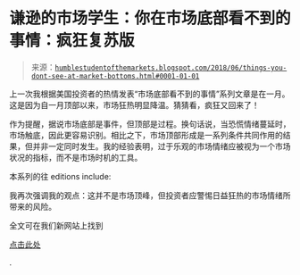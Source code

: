 <!--yml

分类：未分类

date: 2024-05-18 02:40:40

-->

# 谦逊的市场学生：你在市场底部看不到的事情：疯狂复苏版

> 来源：[`humblestudentofthemarkets.blogspot.com/2018/06/things-you-dont-see-at-market-bottoms.html#0001-01-01`](https://humblestudentofthemarkets.blogspot.com/2018/06/things-you-dont-see-at-market-bottoms.html#0001-01-01)

上一次我根据美国投资者的热情发表“市场底部看不到的事情”系列文章是在一月。这是因为自一月顶部以来，市场狂热明显降温。猜猜看，疯狂又回来了！

作为提醒，据说市场底部是事件，但顶部是过程。换句话说，当恐慌情绪蔓延时，市场触底，因此更容易识别。相比之下，市场顶部形成是一系列条件共同作用的结果，但并非一定同时发生。我的经验表明，过于乐观的市场情绪应被视为一个市场状况的指标，而不是市场时机的工具。

本系列的往 editions include:

我再次强调我的观点：这并不是市场顶峰，但投资者应警惕日益狂热的市场情绪所带来的风险。

全文可在我们新网站上找到

[点击此处](https://humblestudentofthemarkets.com/2018/06/14/things-you-dont-see-at-market-bottoms-giddiness-revival-edition/)

.
